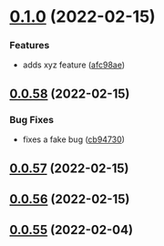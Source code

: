 # [0.1.0](https://github.com/Platform9-Community/k8s_app_deploy/compare/0.0.58...0.1.0) (2022-02-15)


### Features

* adds xyz feature ([afc98ae](https://github.com/Platform9-Community/k8s_app_deploy/commit/afc98aea692fe8393e6b2c2e0afe451f8cc7cb17))



## [0.0.58](https://github.com/Platform9-Community/k8s_app_deploy/compare/0.0.57...0.0.58) (2022-02-15)


### Bug Fixes

* fixes a fake bug ([cb94730](https://github.com/Platform9-Community/k8s_app_deploy/commit/cb94730c77f0379941b7250de9b59fc99e1983d3))



## [0.0.57](https://github.com/Platform9-Community/k8s_app_deploy/compare/0.0.56...0.0.57) (2022-02-15)



## [0.0.56](https://github.com/Platform9-Community/k8s_app_deploy/compare/0.0.55...0.0.56) (2022-02-15)



## [0.0.55](https://github.com/Platform9-Community/k8s_app_deploy/compare/0.0.54...0.0.55) (2022-02-04)



